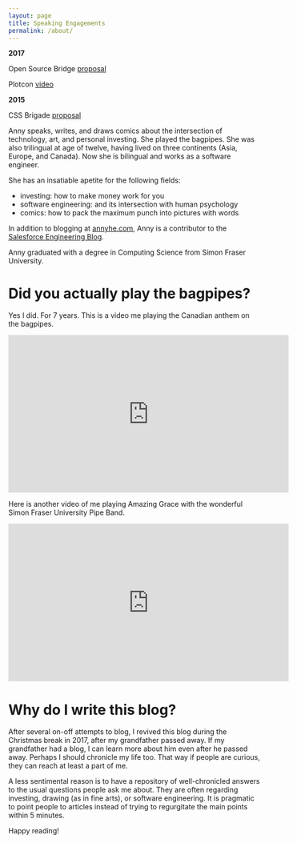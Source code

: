 ```yaml
---
layout: page
title: Speaking Engagements
permalink: /about/
---
```


**2017**

Open Source Bridge [proposal](http://opensourcebridge.org/sessions/1930)

Plotcon [video](https://www.youtube.com/watch?v=hPBK-qaGFKI) 


**2015**

CSS Brigade [proposal](https://www.meetup.com/CSS-Brigade-Vancouver/events/181732852/) 


Anny speaks, writes, and draws comics about the intersection of technology, art, and personal investing. She played the bagpipes. She was also trilingual at age of twelve, having lived on three continents (Asia, Europe, and Canada). Now she is bilingual and works as a software engineer.

She has an insatiable apetite for the following fields:
- investing: how to make money work for you
- software engineering: and its intersection with human psychology
- comics: how to pack the maximum punch into pictures with words

In addition to blogging at [annyhe.com](http://www.annyhe.com), Anny is a contributor to the [Salesforce Engineering Blog](https://engineering.salesforce.com/https-medium-com-annyhe-nerdy-new-years-resolution-share-your-technical-project-at-a-conference-5c2719d3684c).

Anny graduated with a degree in Computing Science from Simon Fraser University.

Did you actually play the bagpipes?
===

Yes I did. For 7 years. This is a video me playing the Canadian anthem on the bagpipes.
<iframe width="560" height="315" src="https://www.youtube.com/embed/Fjt2zt7SoqU?rel=0" frameborder="0" gesture="media" allow="encrypted-media" allowfullscreen></iframe>

Here is another video of me playing Amazing Grace with the wonderful Simon Fraser University Pipe Band.
<iframe width="560" height="315" src="https://www.youtube.com/embed/s7pUbkJcBRU?rel=0" frameborder="0" gesture="media" allow="encrypted-media" allowfullscreen></iframe>

Why do I write this blog?
=
After several on-off attempts to blog, I revived this blog during the Christmas break in 2017, after my grandfather passed away.
If my grandfather had a blog, I can learn more about him even after he passed away. Perhaps I should chronicle my life too. That way if people are curious, they can reach at least a part of me.

A less sentimental reason is to have a repository of well-chronicled answers to the usual questions people ask me about. They are often regarding investing, drawing (as in fine arts), or software engineering. It is pragmatic to point people to articles instead of trying to regurgitate the main points within 5 minutes. 

Happy reading!











              
  



